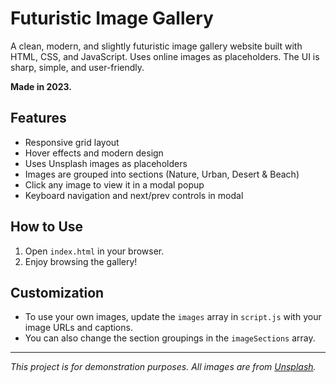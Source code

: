 # Futuristic Image Gallery

A clean, modern, and slightly futuristic image gallery website built with HTML, CSS, and JavaScript. Uses online images as placeholders. The UI is sharp, simple, and user-friendly.

**Made in 2023.**

## Features

- Responsive grid layout
- Hover effects and modern design
- Uses Unsplash images as placeholders
- Images are grouped into sections (Nature, Urban, Desert & Beach)
- Click any image to view it in a modal popup
- Keyboard navigation and next/prev controls in modal

## How to Use

1. Open `index.html` in your browser.
2. Enjoy browsing the gallery!

## Customization

- To use your own images, update the `images` array in `script.js` with your image URLs and captions.
- You can also change the section groupings in the `imageSections` array.

---

_This project is for demonstration purposes. All images are from [Unsplash](https://unsplash.com/)._
